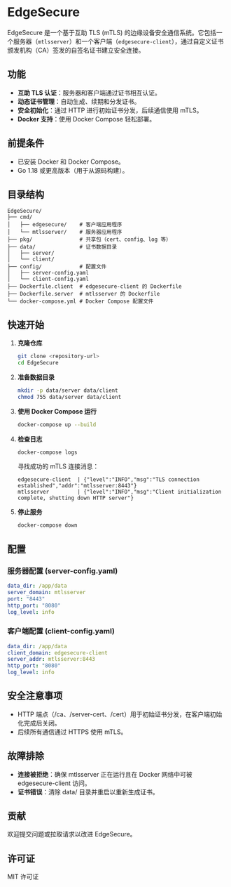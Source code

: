 # EdgeSecure

EdgeSecure 是一个基于互助 TLS (mTLS) 的边缘设备安全通信系统。它包括一个服务器（`mtlsserver`）和一个客户端（`edgesecure-client`），通过自定义证书颁发机构（CA）签发的自签名证书建立安全连接。

## 功能
- **互助 TLS 认证**：服务器和客户端通过证书相互认证。
- **动态证书管理**：自动生成、续期和分发证书。
- **安全初始化**：通过 HTTP 进行初始证书分发，后续通信使用 mTLS。
- **Docker 支持**：使用 Docker Compose 轻松部署。

## 前提条件
- 已安装 Docker 和 Docker Compose。
- Go 1.18 或更高版本（用于从源码构建）。

## 目录结构
```
EdgeSecure/
├── cmd/
│   ├── edgesecure/    # 客户端应用程序
│   └── mtlsserver/    # 服务器应用程序
├── pkg/               # 共享包（cert、config、log 等）
├── data/              # 证书数据目录
│   ├── server/
│   └── client/
├── config/            # 配置文件
│   ├── server-config.yaml
│   └── client-config.yaml
├── Dockerfile.client  # edgesecure-client 的 Dockerfile
├── Dockerfile.server  # mtlsserver 的 Dockerfile
└── docker-compose.yml # Docker Compose 配置文件
```

## 快速开始
1. **克隆仓库**
   ```bash
   git clone <repository-url>
   cd EdgeSecure
   ```

2. **准备数据目录**
   ```bash
   mkdir -p data/server data/client
   chmod 755 data/server data/client
   ```

3. **使用 Docker Compose 运行**
   ```bash
   docker-compose up --build
   ```

4. **检查日志**
   ```bash
   docker-compose logs
   ```
   寻找成功的 mTLS 连接消息：
   ```
   edgesecure-client  | {"level":"INFO","msg":"TLS connection established","addr":"mtlsserver:8443"}
   mtlsserver         | {"level":"INFO","msg":"Client initialization complete, shutting down HTTP server"}
   ```

5. **停止服务**
   ```bash
   docker-compose down
   ```

## 配置

### 服务器配置 (server-config.yaml)
```yaml
data_dir: /app/data
server_domain: mtlsserver
port: "8443"
http_port: "8080"
log_level: info
```

### 客户端配置 (client-config.yaml)
```yaml
data_dir: /app/data
client_domain: edgesecure-client
server_addr: mtlsserver:8443
http_port: "8080"
log_level: info
```

## 安全注意事项
- HTTP 端点（/ca、/server-cert、/cert）用于初始证书分发，在客户端初始化完成后关闭。
- 后续所有通信通过 HTTPS 使用 mTLS。

## 故障排除
- **连接被拒绝**：确保 mtlsserver 正在运行且在 Docker 网络中可被 edgesecure-client 访问。
- **证书错误**：清除 data/ 目录并重启以重新生成证书。

## 贡献
欢迎提交问题或拉取请求以改进 EdgeSecure。

## 许可证
MIT 许可证